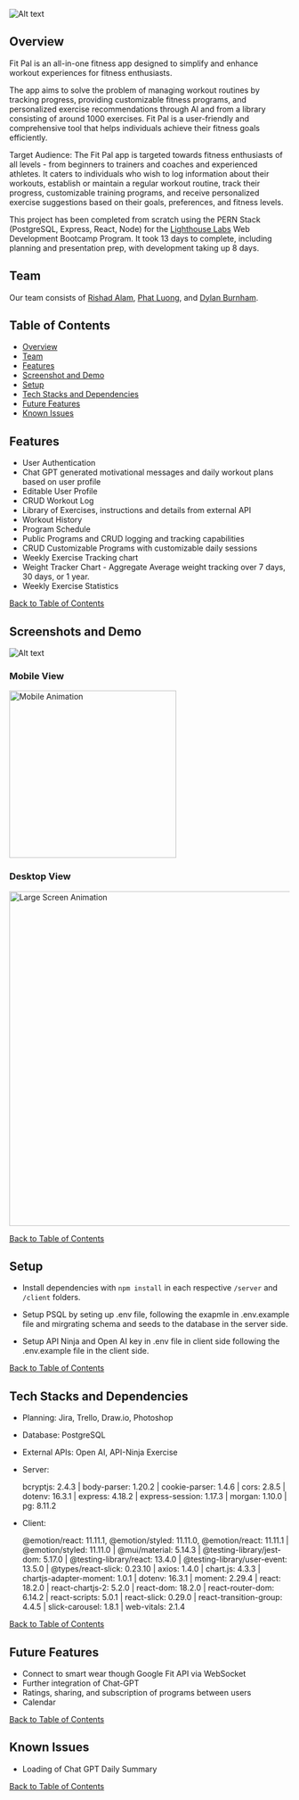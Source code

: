 ![Alt text](image.png)

## Overview
Fit Pal is an all-in-one fitness app designed to simplify and enhance workout experiences for fitness enthusiasts.

 The app aims to solve the problem of managing workout routines by tracking progress, providing customizable fitness programs, and personalized exercise recommendations through AI and from a library consisting of around 1000 exercises. Fit Pal is a user-friendly and comprehensive tool that helps individuals achieve their fitness goals efficiently.


Target Audience: The Fit Pal app is targeted towards fitness enthusiasts of all levels - from beginners to trainers and coaches and experienced athletes. It caters to individuals who wish to log information about their workouts, establish or maintain a regular workout routine, track their progress, customizable training programs, and receive personalized exercise suggestions based on their goals, preferences, and fitness levels. 


This project has been completed from scratch using the PERN Stack (PostgreSQL, Express, React, Node) for the [Lighthouse Labs](https://www.lighthouselabs.ca/) Web Development Bootcamp Program. It took 13 days to complete, including planning and presentation prep, with development taking up 8 days.

## Team 
Our team consists of [Rishad Alam](https://github.com/rishadsanian), [Phat Luong](https://github.com/luongtanphat25), and [Dylan Burnham](https://github.com/dburnham1212).




## Table of Contents
- [Overview](#overview)
- [Team](#team)
- [Features](#features)
- [Screenshot and Demo](#screenshots-and-demo)
- [Setup](#setup)
- [Tech Stacks and Dependencies
](#tech-stacks-and-dependencies)
- [Future Features](#future-features)
- [Known Issues](#known-issues)

## Features

 - User Authentication
 - Chat GPT generated motivational messages and daily workout plans based on user profile
 - Editable User Profile
 - CRUD Workout Log
 - Library of Exercises, instructions and details from external API
 - Workout History
 - Program Schedule 
 - Public Programs and CRUD logging and tracking capabilities
 - CRUD Customizable Programs with customizable daily sessions 
- Weekly Exercise Tracking chart
- Weight Tracker Chart - Aggregate Average weight tracking over 7 days, 30 days, or 1 year. 
- Weekly Exercise Statistics

[Back to Table of Contents](#table-of-contents)

## Screenshots and Demo
![Alt text](docs/FitPal_mobile_screenshots.png)

### Mobile View
<img src="docs/FitPal_animation_mobile.gif" alt="Mobile Animation" width="300">


### Desktop View
<img src="docs/FitPal_animation_lg_screen.gif" alt="Large Screen Animation" width="600">

[Back to Table of Contents](#table-of-contents)


## Setup

- Install dependencies with `npm install` in each respective `/server` and `/client` folders.

- Setup PSQL by seting up .env file, following the exapmle in .env.example file and mirgrating schema and seeds to the database in the server side. 

- Setup API Ninja and Open AI key in .env file in client side following the .env.example file in the client side. 

[Back to Table of Contents](#table-of-contents)


## Tech Stacks and Dependencies
 - Planning: Jira, Trello, Draw.io, Photoshop
 - Database: PostgreSQL
 - External APIs: Open AI, API-Ninja Exercise

 - Server:   

   bcryptjs: 2.4.3 | body-parser: 1.20.2 | cookie-parser: 1.4.6 | cors: 2.8.5 | dotenv: 16.3.1 | express: 4.18.2 | express-session: 1.17.3 | morgan: 1.10.0 | pg: 8.11.2

- Client: 

  @emotion/react: 11.11.1, @emotion/styled: 11.11.0, @emotion/react: 11.11.1 | @emotion/styled: 11.11.0 | @mui/material: 5.14.3 | @testing-library/jest-dom: 5.17.0 | @testing-library/react: 13.4.0 | @testing-library/user-event: 13.5.0 | @types/react-slick: 0.23.10 | axios: 1.4.0 | chart.js: 4.3.3 | chartjs-adapter-moment: 1.0.1 | dotenv: 16.3.1 | moment: 2.29.4 | react: 18.2.0 | react-chartjs-2: 5.2.0 | react-dom: 18.2.0 | react-router-dom: 6.14.2 | react-scripts: 5.0.1 | react-slick: 0.29.0 | react-transition-group: 4.4.5 | slick-carousel: 1.8.1 | web-vitals: 2.1.4



[Back to Table of Contents](#table-of-contents)

## Future Features
- Connect to smart wear though Google Fit API via WebSocket
- Further integration of Chat-GPT
- Ratings, sharing, and subscription of programs between users
- Calendar

[Back to Table of Contents](#table-of-contents)

## Known Issues
 - Loading of Chat GPT Daily Summary
 
[Back to Table of Contents](#table-of-contents)




